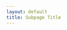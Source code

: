 ```yaml
---
layout: default
title: Subpage Title
---
```


<!-- Your subpage content goes here -->
<!DOCTYPE html>
<html lang="en">

<head>
  <meta charset="UTF-8">
  <meta name="viewport" content="width=device-width, initial-scale=1, shrink-to-fit=no">
  <title>DrinkSeattle</title>
  <link rel="stylesheet" href="https://stackpath.bootstrapcdn.com/bootstrap/4.3.1/css/bootstrap.min.css">
  <link rel="stylesheet" href="https://cdnjs.cloudflare.com/ajax/libs/font-awesome/5.15.3/css/all.min.css">
  <link rel="stylesheet" href="https://cdnjs.cloudflare.com/ajax/libs/jquery-easing/1.4.1/jquery.easing.min.js">
  </head>
  </html>

